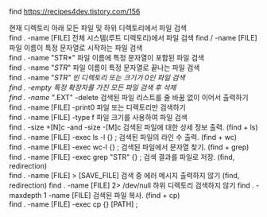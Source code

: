 find
https://recipes4dev.tistory.com/156

현재 디렉토리 아래 모든 파일 및 하위 디렉토리에서 파일 검색	
find . -name [FILE]
전체 시스템(루트 디렉토리)에서 파일 검색	
find / -name [FILE]
파일 이름이 특정 문자열로 시작하는 파일 검색	
find . -name "STR*"
파일 이름에 특정 문자열이 포함된 파일 검색	
find . -name "*STR*"
파일 이름이 특정 문자열로 끝나는 파일 검색	
find . -name "*STR"
빈 디렉토리 또는 크기가 0인 파일 검색	
find . -empty
특정 확장자를 가진 모든 파일 검색 후 삭제	
find . -name "*.EXT" -delete
검색된 파일 리스트를 줄 바꿈 없이 이어서 출력하기	
find . -name [FILE] -print0
파일 또는 디렉토리만 검색하기	
find . -name [FILE] -type f
파일 크기를 사용하여 파일 검색	
find . -size +[N]c -and -size -[M]c
검색된 파일에 대한 상세 정보 출력. 
(find + ls)	find . -name [FILE] -exec ls -l {} \;
검색된 파일의 라인 수 출력. (find + wc)	
find . -name [FILE] -exec wc-l {} \;
검색된 파일에서 문자열 찾기. (find + grep)	
find . -name [FILE] -exec grep "STR" {} \;
검색 결과를 파일로 저장. (find, redirection)	
find . -name [FILE] > [SAVE_FILE]
검색 중 에러 메시지 출력하지 않기 (find, redirection)	
find . -name [FILE] 2> /dev/null
하위 디렉토리 검색하지 않기	
find . -maxdepth 1 -name [FILE]
검색된 파일 복사. (find + cp)	
find . -name [FILE] -exec cp {} [PATH] \;

